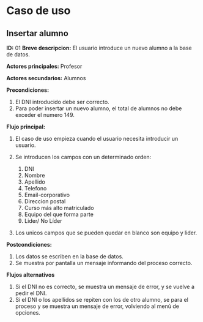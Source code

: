 # Caso de uso

## Insertar alumno

**ID:** 01
**Breve descripcion:** El usuario introduce un nuevo alumno a la base de datos.

**Actores principales:** Profesor

**Actores secundarios:** Alumnos

**Precondiciones:**
1. El DNI introducido debe ser correcto.
2. Para poder insertar un nuevo alumno, el total de alumnos no debe exceder el numero 149.

**Flujo principal:**
1. El caso de uso empieza cuando el usuario necesita introducir un usuario.
2. Se introducen los campos con un determinado orden:
    1. DNI
    2. Nombre
    3. Apellido
    4. Telefono
    5. Email-corporativo
    6. Direccion postal
    7. Curso más alto matriculado
    8. Equipo del que forma parte
    9. Lider/ No Líder

3. Los unicos campos que se pueden quedar en blanco son equipo y lider.

**Postcondiciones:**
1. Los datos se escriben en la base de datos.
2. Se muestra por pantalla un mensaje informando del proceso correcto.

**Flujos alternativos**
1. Si el DNI no es correcto, se muestra un mensaje de error, y se vuelve a pedir el DNI.
2. Si el DNI o los apellidos se repiten con los de otro alumno, se para el proceso y se muestra un mensaje de error, volviendo al menú de opciones.
